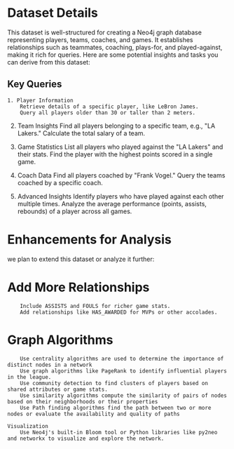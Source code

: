 # Dataset Details
This dataset is well-structured for creating a Neo4j graph database representing players, teams, coaches, and games. It establishes relationships such as teammates, coaching, plays-for, and played-against, making it rich for queries. Here are some potential insights and tasks you can derive from this dataset:
## Key Queries

    
    1. Player Information
        Retrieve details of a specific player, like LeBron James.
        Query all players older than 30 or taller than 2 meters.

   2. Team Insights
        Find all players belonging to a specific team, e.g., "LA Lakers."
        Calculate the total salary of a team.

   3. Game Statistics
        List all players who played against the "LA Lakers" and their stats.
        Find the player with the highest points scored in a single game.

   4. Coach Data
        Find all players coached by "Frank Vogel."
        Query the teams coached by a specific coach.

   5. Advanced Insights
        Identify players who have played against each other multiple times.
        Analyze the average performance (points, assists, rebounds) of a player across all games.
# Enhancements for Analysis

we plan to extend this dataset or analyze it further:

   # Add More Relationships
        Include ASSISTS and FOULS for richer game stats.
        Add relationships like HAS_AWARDED for MVPs or other accolades.

  # Graph Algorithms
        Use centrality algorithms are used to determine the importance of distinct nodes in a network
        Use graph algorithms like PageRank to identify influential players in the league.
        Use community detection to find clusters of players based on shared attributes or game stats.
        Use similarity algorithms compute the similarity of pairs of nodes based on their neighborhoods or their properties
        Use Path finding algorithms find the path between two or more nodes or evaluate the availability and quality of paths

    Visualization
        Use Neo4j's built-in Bloom tool or Python libraries like py2neo and networkx to visualize and explore the network.
